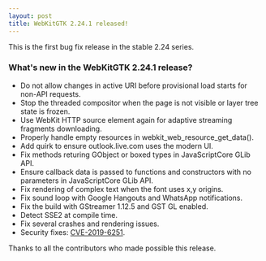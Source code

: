 ```yaml
---
layout: post
title: WebKitGTK 2.24.1 released!
---
```


This is the first bug fix release in the stable 2.24 series.

### What's new in the WebKitGTK 2.24.1 release?

 - Do not allow changes in active URI before provisional load starts for non-API requests.
 - Stop the threaded compositor when the page is not visible or layer tree state is frozen.
 - Use WebKit HTTP source element again for adaptive streaming fragments downloading.
 - Properly handle empty resources in webkit_web_resource_get_data().
 - Add quirk to ensure outlook.live.com uses the modern UI.
 - Fix methods returing GObject or boxed types in JavaScriptCore GLib API.
 - Ensure callback data is passed to functions and constructors with no parameters in JavaScriptCore GLib API.
 - Fix rendering of complex text when the font uses x,y origins.
 - Fix sound loop with Google Hangouts and WhatsApp notifications.
 - Fix the build with GStreamer 1.12.5 and GST GL enabled.
 - Detect SSE2 at compile time.
 - Fix several crashes and rendering issues.
 - Security fixes: [CVE-2019-6251](https://cve.mitre.org/cgi-bin/cvename.cgi?name=CVE-2019-6251).

Thanks to all the contributors who made possible this release.
